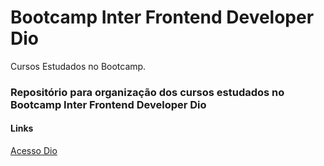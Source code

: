 # Bootcamp Inter Frontend Developer Dio
Cursos Estudados no Bootcamp.  

### Repositório para organização dos cursos estudados no Bootcamp Inter Frontend Developer Dio

#### Links 
[Acesso Dio](https://web.dio.me/lab/)

